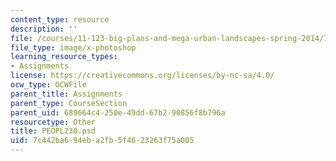 ```yaml
---
content_type: resource
description: ''
file: /courses/11-123-big-plans-and-mega-urban-landscapes-spring-2014/7c442ba694eba2fb5f4623263f75a005_PEOPL230.psd
file_type: image/x-photoshop
learning_resource_types:
- Assignments
license: https://creativecommons.org/licenses/by-nc-sa/4.0/
ocw_type: OCWFile
parent_title: Assignments
parent_type: CourseSection
parent_uid: 689664c4-250e-49dd-67b2-90856f8b796a
resourcetype: Other
title: PEOPL230.psd
uid: 7c442ba6-94eb-a2fb-5f46-23263f75a005
---
```

